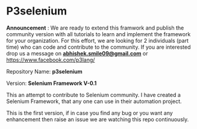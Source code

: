
P3selenium
==========

**Announcement** : We are ready to extend this framwork and publish the community version with all tutorials to learn and implement the framework for your organization. For this effort, we are looking for 2 individuals (part time) who can code and contribute to the community. If you are interested drop us a message on [**abhishek.smile09@gmail.com**](abhishek.smile09@gmail.com "abhishek.smile09@gmail.com") or https://www.facebook.com/p3lang/

Repository Name: **p3selenium**

Version: **Selenium Framework V-0.1**

This an attempt to contribute to Selenium community. I have created a Selenium Framework, that any one can use in their automation project.

This is the first version, if in case you find any bug or you want any enhancement then raise an issue we are watching this repo continuously. 
